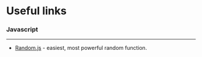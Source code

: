# Useful links
### Javascript
---
* [Random.js](https://github.com/nastyox/Rando.js) -  easiest, most powerful random function.
